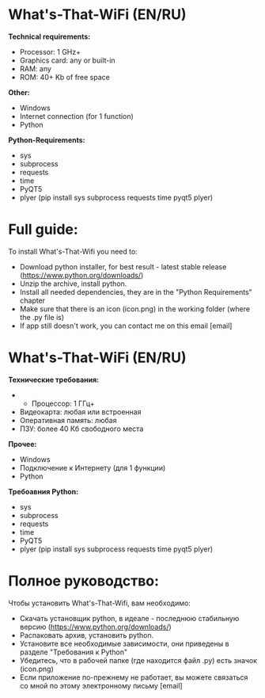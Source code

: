# What's-That-WiFi (**EN**/RU)

**Technical requirements:**
- Processor: 1 GHz+
- Graphics card: any or built-in
- RAM: any
- ROM: 40+ Kb of free space

**Other:**
- Windows
- Internet connection (for 1 function)
- Python

**Python-Requirements:**
- sys
- subprocess
- requests
- time
- PyQT5
- plyer
(pip install sys subprocess requests time pyqt5 plyer)

# Full guide:
To install What's-That-Wifi you need to:
- Download python installer, for best result - latest stable release (https://www.python.org/downloads/)
- Unzip the archive, install python.
- Install all needed dependencies, they are in the "Python Requirements" chapter
- Make sure that there is an icon (icon.png) in the working folder (where the .py file is)
- If app still doesn't work, you can contact me on this email [email]


# What's-That-WiFi (EN/**RU**)

**Технические требования:**
- - Процессор: 1 ГГц+
- Видеокарта: любая или встроенная
- Оперативная память: любая
- ПЗУ: более 40 Кб свободного места

**Прочее:**
- Windows
- Подключение к Интернету (для 1 функции)
- Python

**Требоавния Python:**
- sys
- subprocess
- requests
- time
- PyQT5
- plyer
(pip install sys subprocess requests time pyqt5 plyer)

# Полное руководство:
Чтобы установить What's-That-Wifi, вам необходимо:
- Скачать установщик python, в идеале - последнюю стабильную версию (https://www.python.org/downloads/)
- Распаковать архив, установить python.
- Установите все необходимые зависимости, они приведены в разделе "Требования к Python"
- Убедитесь, что в рабочей папке (где находится файл .py) есть значок (icon.png)
- Если приложение по-прежнему не работает, вы можете связаться со мной по этому электронному письму [email]
